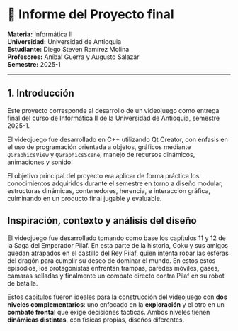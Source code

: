 # 🧾 Informe del Proyecto final

**Materia:** Informática II  
**Universidad:** Universidad de Antioquia  
**Estudiante:** Diego Steven Ramírez Molina   
**Profesores:** Aníbal Guerra y Augusto Salazar  
**Semestre:** 2025-1   

---

##  1. Introducción
Este proyecto corresponde al desarrollo de un videojuego como entrega final del curso de Informática II de la Universidad de Antioquia, semestre 2025-1. 

El videojuego fue desarrollado en C++ utilizando Qt Creator, con énfasis en el uso de programación orientada a objetos, gráficos mediante `QGraphicsView` y `QGraphicsScene`, manejo de recursos dinámicos, animaciones y sonido.

El objetivo principal del proyecto era aplicar de forma práctica los conocimientos adquiridos durante el semestre en torno a diseño modular, estructuras dinámicas, contenedores, herencia, e interacción gráfica, culminando en un producto final jugable y evaluable.


##  Inspiración, contexto y análisis del diseño

El videojuego  fue desarrollado tomando como base los capítulos 11 y 12 de la Saga del Emperador Pilaf. En esta parte de la historia, Goku y sus amigos quedan atrapados en el castillo del Rey Pilaf, quien intenta robar las esferas del dragón para cumplir su deseo de dominar el mundo. En estos estos episodios, los protagonistas enfrentan trampas, paredes móviles, gases, cámaras selladas y finalmente un combate directo contra Pilaf en su robot de batalla.

Estos capitulos fueron ideales para la construcción del videojuego con **dos niveles complementarios**: uno enfocado en la **exploración** y el otro en un **combate frontal** que exige decisiones tácticas. Ambos niveles tienen **dinámicas distintas**, con físicas propias, diseños diferentes.

